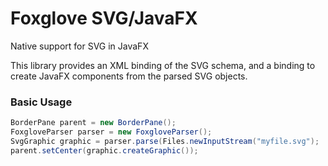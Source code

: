 # Foxglove SVG/JavaFX

Native support for SVG in JavaFX

This library provides an XML binding of the SVG schema, and a binding to create JavaFX components from the parsed SVG objects.

### Basic Usage

```java
BorderPane parent = new BorderPane();
FoxgloveParser parser = new FoxgloveParser();
SvgGraphic graphic = parser.parse(Files.newInputStream("myfile.svg");
parent.setCenter(graphic.createGraphic());
```
